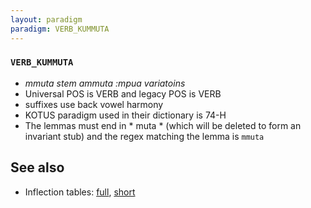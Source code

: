```yaml
---
layout: paradigm
paradigm: VERB_KUMMUTA
---
```

### ` VERB_KUMMUTA `

* _mmuta stem ammuta :mpua variatoins_
* Universal POS is VERB and legacy POS is VERB
* suffixes use back vowel harmony
* KOTUS paradigm used in their dictionary is 74-H
* The lemmas must end in * muta * (which will be deleted to form an invariant stub) and the regex matching the lemma is ` mmuta `

## See also

* Inflection tables: [full](gen/K/kummuta.html), [short](gen/K/kummuta_wikt.html)

